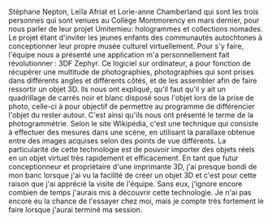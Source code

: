 Stéphane Nepton, Leïla Afriat et Lorie-anne Chamberland qui sont les trois personnes qui sont venues au Collège Montmorency en mars dernier, pour nous parler de leur projet Umitemieu: hologrammes et collections nomades. Le projet étant d'inviter les jeunes enfants des communautés autochtones à conceptionner leur propre musée culturel virtuellement. Pour s'y faire, l'équipe nous a présenté une application m'a personnellement fait révolutionner : 3DF Zephyr. Ce logiciel sur ordinateur, a pour fonction de récupérer une multitude de photographies, photographies qui sont prises dans différents angles et différents côtés, et de les assembler afin de faire ressortir un objet 3D. Ils nous ont expliqué, qu'il faut qu'il y ait un quadrillage de carrés noir et blanc disposé sous l'objet lors de la prise de photo, celle-ci à pour objectif de permettre au programme de différencier l'objet du rester autour. C'est ainsi qu'ils nous ont présenté le terme de la photogrammétrie. Selon le site Wikipédia, c'est une technique qui consiste à effectuer des mesures dans une scène, en utilisant la parallaxe obtenue entre des images acquises selon des points de vue différents. La particularité de cette technologie est de pouvoir importer des objets réels en un objet virtuel très rapidement et efficacement. En tant que futur conceptionneur et propriétaire d'une imprimante 3D, j'ai presque bondi de mon banc lorsque j'ai vu la facilité de créer un objet 3D et c'est pour cette raison que j'ai apprécié la visite de l'équipe. Sans eux, j'ignore encore combien de temps j'aurais mis à découvrir cette technologie. Je n'ai pas encore eu la chance de l'essayer chez moi, mais je compte très fortement le faire lorsque j'aurai terminé ma session.
